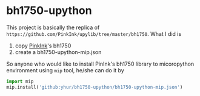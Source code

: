 # bh1750-upython

This project is basically the replica of `https://github.com/PinkInk/upylib/tree/master/bh1750`. 
What I did is

1. copy <a href=https://github.com/PinkInk>PinkInk</a>'s bh1750
2. create a bh1750-upython-mip.json

So anyone who would like to install PinInk's bh1750 library to micoropython environment using `mip` tool, he/she can do it by
```python
import mip
mip.install('github:yhur/bh1750-upython/bh1750-upython-mip.json')
```
